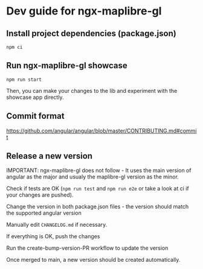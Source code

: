 # Dev guide for ngx-maplibre-gl

## Install project dependencies (package.json)

```
npm ci
```

## Run ngx-maplibre-gl showcase

```
npm run start
```

Then, you can make your changes to the lib and experiment with the showcase app directly.

## Commit format

https://github.com/angular/angular/blob/master/CONTRIBUTING.md#commit

## Release a new version

IMPORTANT: ngx-maplibre-gl does not follow - It uses the main version of angular as the major and usualy the maplibre-gl version as the minor.

Check if tests are OK (`npm run test` and `npm run e2e` or take a look at ci if your changes are pushed).

Change the version in both package.json files - the version should match the supported angular version

Manually edit `CHANGELOG.md` if necessary.

If everything is OK, push the changes

Run the create-bump-version-PR workflow to update the version

Once merged to main, a new version should be created automatically.